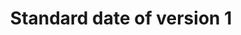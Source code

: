 ---
title: 'Standard date of version 1'
field: 'is.dateOfVersion1'
slug: 'is-dateofversion1'
description: 'Date when version 1 of a standard was first issued'
comment: 'Date in YYYY-MM-DD format. At the very least you must enter the year, but month and day is better if possible.'
required: False
module: 'Status'
cluster: 'Global'
policy: 'Date. Single value only.'
layout: 'home'
---